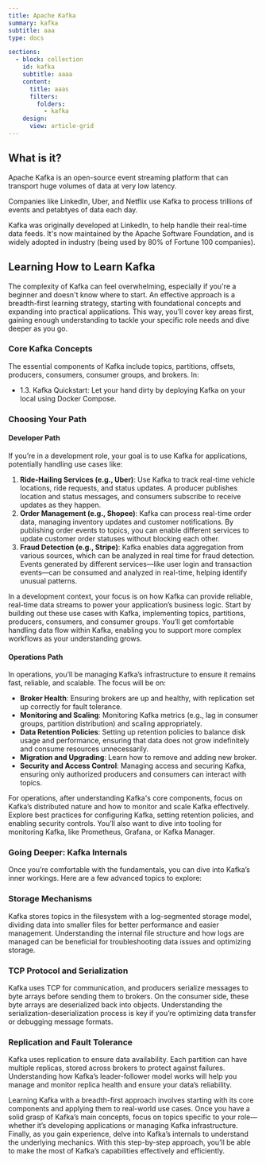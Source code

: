 ```yaml
---
title: Apache Kafka
summary: kafka
subtitle: aaa
type: docs

sections:
  - block: collection
    id: kafka
    subtitle: aaaa
    content:
      title: aaas
      filters:
        folders:
          - kafka
    design:
      view: article-grid
---
```


## What is it?

Apache Kafka is an open-source event streaming platform that can transport huge volumes of data at very low latency.

Companies like LinkedIn, Uber, and Netflix use Kafka to process trillions of events and petabtyes of data each day.

Kafka was originally developed at LinkedIn, to help handle their real-time data feeds. It's now maintained by the Apache Software Foundation, and is widely adopted in industry (being used by 80% of Fortune 100 companies).

## Learning How to Learn Kafka

The complexity of Kafka can feel overwhelming, especially if you're a beginner and doesn't know where to start. An effective approach is a breadth-first learning strategy, starting with foundational concepts and expanding into practical applications. This way, you’ll cover key areas first, gaining enough understanding to tackle your specific role needs and dive deeper as you go.

### Core Kafka Concepts
The essential components of Kafka include topics, partitions, offsets, producers, consumers, consumer groups, and brokers.
In:
- 1.3. Kafka Quickstart: Let your hand dirty by deploying Kafka on your local using Docker Compose.

### Choosing Your Path

#### Developer Path
If you’re in a development role, your goal is to use Kafka for applications, potentially handling use cases like:
1. **Ride-Hailing Services (e.g., Uber)**: Use Kafka to track real-time vehicle locations, ride requests, and status updates. A producer publishes location and status messages, and consumers subscribe to receive updates as they happen.
2. **Order Management (e.g., Shopee)**: Kafka can process real-time order data, managing inventory updates and customer notifications. By publishing order events to topics, you can enable different services to update customer order statuses without blocking each other.
3. **Fraud Detection (e.g., Stripe)**: Kafka enables data aggregation from various sources, which can be analyzed in real time for fraud detection. Events generated by different services—like user login and transaction events—can be consumed and analyzed in real-time, helping identify unusual patterns.

In a development context, your focus is on how Kafka can provide reliable, real-time data streams to power your application’s business logic. Start by building out these use cases with Kafka, implementing topics, partitions, producers, consumers, and consumer groups. You’ll get comfortable handling data flow within Kafka, enabling you to support more complex workflows as your understanding grows.

#### Operations Path
In operations, you’ll be managing Kafka’s infrastructure to ensure it remains fast, reliable, and scalable. The focus will be on:

- **Broker Health**: Ensuring brokers are up and healthy, with replication set up correctly for fault tolerance.
- **Monitoring and Scaling**: Monitoring Kafka metrics (e.g., lag in consumer groups, partition distribution) and scaling appropriately.
- **Data Retention Policies**: Setting up retention policies to balance disk usage and performance, ensuring that data does not grow indefinitely and consume resources unnecessarily.
- **Migration and Upgrading**: Learn how to remove and adding new broker.
- **Security and Access Control**: Managing access and securing Kafka, ensuring only authorized producers and consumers can interact with topics.

For operations, after understanding Kafka's core components, focus on Kafka’s distributed nature and how to monitor and scale Kafka effectively. Explore best practices for configuring Kafka, setting retention policies, and enabling security controls. You’ll also want to dive into tooling for monitoring Kafka, like Prometheus, Grafana, or Kafka Manager.

### Going Deeper: Kafka Internals
Once you’re comfortable with the fundamentals, you can dive into Kafka’s inner workings. Here are a few advanced topics to explore:

### Storage Mechanisms

Kafka stores topics in the filesystem with a log-segmented storage model, dividing data into smaller files for better performance and easier management. Understanding the internal file structure and how logs are managed can be beneficial for troubleshooting data issues and optimizing storage.

### TCP Protocol and Serialization

Kafka uses TCP for communication, and producers serialize messages to byte arrays before sending them to brokers. On the consumer side, these byte arrays are deserialized back into objects. Understanding the serialization-deserialization process is key if you’re optimizing data transfer or debugging message formats.

### Replication and Fault Tolerance
Kafka uses replication to ensure data availability. Each partition can have multiple replicas, stored across brokers to protect against failures. Understanding how Kafka’s leader-follower model works will help you manage and monitor replica health and ensure your data’s reliability.

Learning Kafka with a breadth-first approach involves starting with its core components and applying them to real-world use cases. Once you have a solid grasp of Kafka’s main concepts, focus on topics specific to your role—whether it’s developing applications or managing Kafka infrastructure. Finally, as you gain experience, delve into Kafka’s internals to understand the underlying mechanics. With this step-by-step approach, you’ll be able to make the most of Kafka’s capabilities effectively and efficiently.